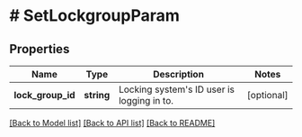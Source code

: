 # # SetLockgroupParam

## Properties

Name | Type | Description | Notes
------------ | ------------- | ------------- | -------------
**lock_group_id** | **string** | Locking system&#39;s ID user is logging in to. | [optional]

[[Back to Model list]](../../README.md#models) [[Back to API list]](../../README.md#endpoints) [[Back to README]](../../README.md)
